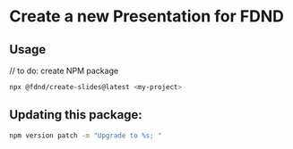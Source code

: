 # Create a new Presentation for FDND

## Usage
// to do: create NPM package
```bash
npx @fdnd/create-slides@latest <my-project> 
```

## Updating this package:
```bash
npm version patch -m "Upgrade to %s; "
```